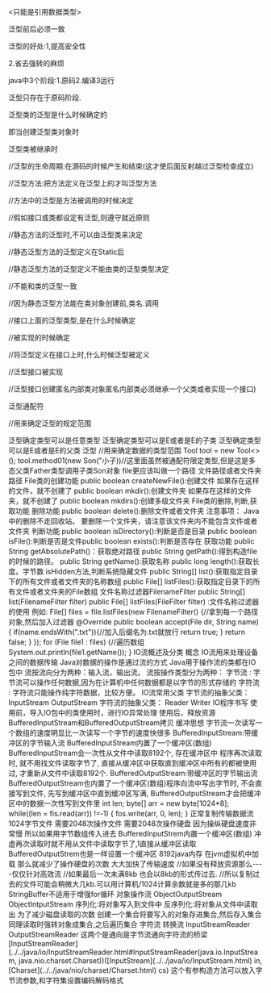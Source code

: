   

<只能是引用数据类型>

泛型前后必须一致

泛型的好处:1,提高安全性

2.省去强转的麻烦

java中3个阶段:1.原码2.编译3运行

泛型只存在于原码阶段.

泛型类的泛型是什么时候确定的

即当创建泛型类对象时

泛型类被继承时

  

//泛型的生命周期:在源码的时候产生和结束(这才使后面反射越过泛型检查成立)

//泛型方法:把方法定义在泛型上的才叫泛型方法

//方法中的泛型是方法被调用的时候决定

//假如接口或类都设定有泛型,则遵守就近原则

  

//静态方法的泛型时,不可以由泛型类来决定

//静态泛型方法的泛型定义在Static后

//静态泛型方法的泛型定义不能由类的泛型类型决定

//不能和类的泛型一致

//因为静态泛型方法能在类对象创建前,类名.调用

//接口上面的泛型类型,是在什么时候确定

//被实现的时候确定

//将泛型定义在接口上时,什么时候泛型被定义

//泛型接口被实现

//泛型接口创建匿名内部类对象匿名内部类必须继承一个父类或者实现一个接口)

  

泛型通配符

//用来确定泛型的规定范围

<?>泛型确定类型可以是任意类型

<? extends E>泛型确定类型可以是E或者是E的子类

<? super E>泛型确定类型可以是E或者是E的父类

泛型

//用来确定数据的类型范围

  

Tool<Father> tool = new Tool<>();

tool.method01(new Son("小子))//这里面虽然被通配符限定类型,但是这是多态父类Father类型调用子类Son对象

  

  

  

file更应该叫做一个路径

文件路径或者文件夹路径

  

File类的创建功能

public boolean createNewFile():创建文件 如果存在这样的文件，就不创建了

public boolean mkdir():创建文件夹 如果存在这样的文件夹，就不创建了

public boolean mkdirs():创建多级文件夹

File类的删除,判断,获取功能

删除功能

public boolean delete():删除文件或者文件夹

注意事项：

Java中的删除不走回收站。

要删除一个文件夹，请注意该文件夹内不能包含文件或者文件夹

判断功能

public boolean isDirectory():判断是否是目录

public boolean isFile():判断是否是文件public boolean exists():判断是否存在

获取功能

public String getAbsolutePath()：获取绝对路径

public String getPath():得到构造file的时候的路径。

public String getName():获取名称

public long length():获取长度。字节数

isHidden方法,判断系统隐藏文件

public String[] list():获取指定目录下的所有文件或者文件夹的名称数组

public File[] listFiles():获取指定目录下的所有文件或者文件夹的File数组

文件名称过滤器FilenameFilter

public String[] list(FilenameFilter filter)

public File[] listFiles(FileFilter filter)

:文件名称过滤器的使用

例如:

File[] files = file.listFiles(new FilenameFilter() {//拿到每一个路径对象,然后加入过滤器

  

@Override

public boolean accept(File dir, String name) {

if(name.endsWith(".txt")){//加入后缀名为.txt就放行

return true;

}

return false;

}

});

for (File file1 : files) {//遍历数组

System.out.println(file1.getName());

}

  

IO流概述及分类

概念

IO流用来处理设备之间的数据传输

Java对数据的操作是通过流的方式

Java用于操作流的类都在IO包中

流按流向分为两种：输入流，输出流。

流按操作类型分为两种：

字节流 : 字节流可以操作任何数据,因为在计算机中任何数据都是以字节的形式存储的

字符流 : 字符流只能操作纯字符数据，比较方便。

IO流常用父类

字节流的抽象父类：

InputStream

OutputStream

字符流的抽象父类：

Reader

Writer

IO程序书写

使用前，导入IO包中的类使用时，进行IO异常处理

使用后，释放资源

  

BufferedInputStream和BufferedOutputStream拷贝

缓冲思想

字节流一次读写一个数组的速度明显比一次读写一个字节的速度快很多

BufferedInputStream:带缓冲区的字节输入流

BufferedInputStream内置了一个缓冲区(数组)

BufferedInputStream会一次性从文件中读取8192个, 存在缓冲区中

程序再次读取时, 就不用找文件读取字节了, 直接从缓冲区中获取直到缓冲区中所有的都被使用过, 才重新从文件中读取8192个.

BufferedOutputStream:带缓冲区的字节输出流

BufferedOutputStream也内置了一个缓冲区(数组)程序向流中写出字节时, 不会直接写到文件, 先写到缓冲区中直到缓冲区写满, BufferedOutputStream才会把缓冲区中的数据一次性写到文件里

int len;

byte[] arr = new byte[1024*8];

while((len = fis.read(arr)) !=‐1) {

fos.write(arr, 0, len);

}

  

正常复制传输数据流

1024字节文件

需要2048次操作文件

需要2048次操作硬盘

  

因为操纵硬盘速度非常慢

所以如果用字节数组传入进去

BufferedInputStrem内置一个缓冲区(数组)

冲虚再次读取时就不用从文件中读取字节了,1直接从缓冲区读取

BufferedOutputStrem也是一样设置一个缓冲区

8192java内存 在jvm虚拟机中加载

那么就减少了操作硬盘的次数

大大加快了传输速度

//如果没有释放资源那么----仅仅针对高效流

//如果最后一次未满8kb 也会以8kb的形式传过去.

//所以复制过去的文件可能会稍微大几kb.可以用计算机/1024计算余数就是多的那几kb

  

  

StringBuffer不适用于增强for循环

  

对象操作流

ObjectOutputStream

ObjectIntputStream

序列化:将对象写入到文件中

反序列化:将对象从文件中读取出

为了减少磁盘读取的次数

创建一个集合将要写入的对象存进集合,然后存入集合

同理读取时强转对象成集合,之后遍历集合

  

字符流

转换流

InputStreamReader

OutputStreamReader

这两个是通向是字节流通向字符流的桥梁

[InputStreamReader](../../java/io/InputStreamReader.html#InputStreamReader(java.io.InputStream, java.nio.charset.Charset))([InputStream](../../java/io/InputStream.html) in, [Charset](../../java/nio/charset/Charset.html) cs)

这个有参构造方法可以放入字节流参数,和字符集设置编码解码格式